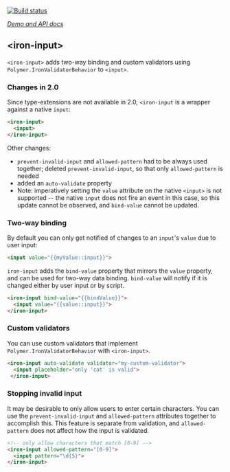 
<!---

This README is automatically generated from the comments in these files:
iron-input.html

Edit those files, and our readme bot will duplicate them over here!
Edit this file, and the bot will squash your changes :)

The bot does some handling of markdown. Please file a bug if it does the wrong
thing! https://github.com/PolymerLabs/tedium/issues

-->

[![Build status](https://travis-ci.org/PolymerElements/iron-input.svg?branch=master)](https://travis-ci.org/PolymerElements/iron-input)

_[Demo and API docs](https://elements.polymer-project.org/elements/iron-input)_


## &lt;iron-input&gt;

`<iron-input>` adds two-way binding and custom validators using `Polymer.IronValidatorBehavior`
to `<input>`.

### Changes in 2.0
Since type-extensions are not available in 2.0, `<iron-input` is a wrapper against a native `input`:

```html
<iron-input>
  <input>
</iron-input>
 ```

Other changes:
- `prevent-invalid-input` and `allowed-pattern` had to be always used together; deleted `prevent-invalid-input`, so that only 
`allowed-pattern` is needed
- added an `auto-validate` property
- Note: imperatively setting the `value` attribute on the native `<input>` is not supported -- the native `input` does not fire an event in this case, so this update cannot be observed, and `bind-value` cannot be updated.

### Two-way binding

By default you can only get notified of changes to an `input`'s `value` due to user input:

```html
<input value="{{myValue::input}}">
```

`iron-input` adds the `bind-value` property that mirrors the `value` property, and can be used
for two-way data binding. `bind-value` will notify if it is changed either by user input or by script.

```html
<iron-input bind-value="{{bindValue}}">
  <input value="{{value::input}}">
</iron-input>
```

### Custom validators

You can use custom validators that implement `Polymer.IronValidatorBehavior` with `<iron-input>`.

```html
<iron-input auto-validate validator="my-custom-validator">
  <input placeholder="only 'cat' is valid">
 </iron-input>
```

### Stopping invalid input

It may be desirable to only allow users to enter certain characters. You can use the
`prevent-invalid-input` and `allowed-pattern` attributes together to accomplish this. This feature
is separate from validation, and `allowed-pattern` does not affect how the input is validated.

```html
<!-- only allow characters that match [0-9] -->
<iron-input allowed-pattern="[0-9]">
  <input pattern="\d{5}">
</iron-input>
```


